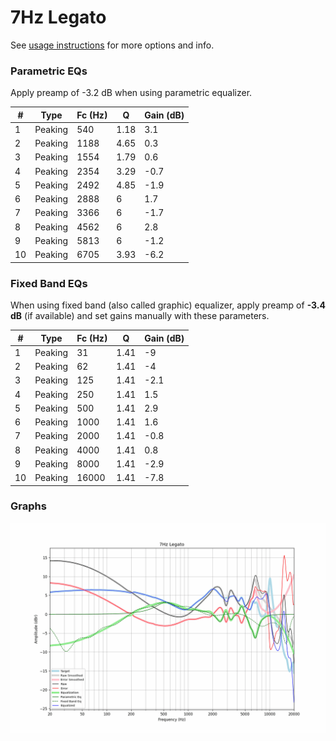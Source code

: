 # 7Hz Legato
See [usage instructions](https://github.com/jaakkopasanen/AutoEq#usage) for more options and info.

### Parametric EQs
Apply preamp of -3.2 dB when using parametric equalizer.

|   # | Type    |   Fc (Hz) |    Q |   Gain (dB) |
|-----|---------|-----------|------|-------------|
|   1 | Peaking |       540 | 1.18 |         3.1 |
|   2 | Peaking |      1188 | 4.65 |         0.3 |
|   3 | Peaking |      1554 | 1.79 |         0.6 |
|   4 | Peaking |      2354 | 3.29 |        -0.7 |
|   5 | Peaking |      2492 | 4.85 |        -1.9 |
|   6 | Peaking |      2888 | 6    |         1.7 |
|   7 | Peaking |      3366 | 6    |        -1.7 |
|   8 | Peaking |      4562 | 6    |         2.8 |
|   9 | Peaking |      5813 | 6    |        -1.2 |
|  10 | Peaking |      6705 | 3.93 |        -6.2 |

### Fixed Band EQs
When using fixed band (also called graphic) equalizer, apply preamp of **-3.4 dB** (if available) and set gains manually with these parameters.

|   # | Type    |   Fc (Hz) |    Q |   Gain (dB) |
|-----|---------|-----------|------|-------------|
|   1 | Peaking |        31 | 1.41 |        -9   |
|   2 | Peaking |        62 | 1.41 |        -4   |
|   3 | Peaking |       125 | 1.41 |        -2.1 |
|   4 | Peaking |       250 | 1.41 |         1.5 |
|   5 | Peaking |       500 | 1.41 |         2.9 |
|   6 | Peaking |      1000 | 1.41 |         1.6 |
|   7 | Peaking |      2000 | 1.41 |        -0.8 |
|   8 | Peaking |      4000 | 1.41 |         0.8 |
|   9 | Peaking |      8000 | 1.41 |        -2.9 |
|  10 | Peaking |     16000 | 1.41 |        -7.8 |

### Graphs
![](./7Hz%20Legato.png)

